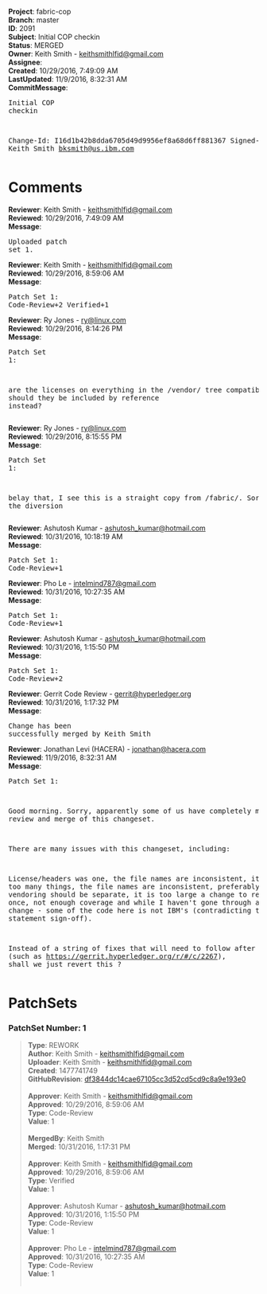 <strong>Project</strong>: fabric-cop<br><strong>Branch</strong>: master<br><strong>ID</strong>: 2091<br><strong>Subject</strong>: Initial COP checkin<br><strong>Status</strong>: MERGED<br><strong>Owner</strong>: Keith Smith - keithsmithlfid@gmail.com<br><strong>Assignee</strong>:<br><strong>Created</strong>: 10/29/2016, 7:49:09 AM<br><strong>LastUpdated</strong>: 11/9/2016, 8:32:31 AM<br><strong>CommitMessage</strong>:<br><pre>Initial COP checkin

Change-Id: I16d1b42b8dda6705d49d9956ef8a68d6ff881367
Signed-off-by: Keith Smith <bksmith@us.ibm.com>
</pre><h1>Comments</h1><strong>Reviewer</strong>: Keith Smith - keithsmithlfid@gmail.com<br><strong>Reviewed</strong>: 10/29/2016, 7:49:09 AM<br><strong>Message</strong>: <pre>Uploaded patch set 1.</pre><strong>Reviewer</strong>: Keith Smith - keithsmithlfid@gmail.com<br><strong>Reviewed</strong>: 10/29/2016, 8:59:06 AM<br><strong>Message</strong>: <pre>Patch Set 1: Code-Review+2 Verified+1</pre><strong>Reviewer</strong>: Ry Jones - ry@linux.com<br><strong>Reviewed</strong>: 10/29/2016, 8:14:26 PM<br><strong>Message</strong>: <pre>Patch Set 1:

are the licenses on everything in the /vendor/ tree compatible? should they be included by reference instead?</pre><strong>Reviewer</strong>: Ry Jones - ry@linux.com<br><strong>Reviewed</strong>: 10/29/2016, 8:15:55 PM<br><strong>Message</strong>: <pre>Patch Set 1:

belay that, I see this is a straight copy from /fabric/. Sorry for the diversion</pre><strong>Reviewer</strong>: Ashutosh Kumar - ashutosh_kumar@hotmail.com<br><strong>Reviewed</strong>: 10/31/2016, 10:18:19 AM<br><strong>Message</strong>: <pre>Patch Set 1: Code-Review+1</pre><strong>Reviewer</strong>: Pho Le - intelmind787@gmail.com<br><strong>Reviewed</strong>: 10/31/2016, 10:27:35 AM<br><strong>Message</strong>: <pre>Patch Set 1: Code-Review+1</pre><strong>Reviewer</strong>: Ashutosh Kumar - ashutosh_kumar@hotmail.com<br><strong>Reviewed</strong>: 10/31/2016, 1:15:50 PM<br><strong>Message</strong>: <pre>Patch Set 1: Code-Review+2</pre><strong>Reviewer</strong>: Gerrit Code Review - gerrit@hyperledger.org<br><strong>Reviewed</strong>: 10/31/2016, 1:17:32 PM<br><strong>Message</strong>: <pre>Change has been successfully merged by Keith Smith</pre><strong>Reviewer</strong>: Jonathan Levi (HACERA) - jonathan@hacera.com<br><strong>Reviewed</strong>: 11/9/2016, 8:32:31 AM<br><strong>Message</strong>: <pre>Patch Set 1:

Good morning. Sorry, apparently some of us have completely missed the review and merge of this changeset.

There are many issues with this changeset, including:

License/headers was one, the file names are inconsistent, it contains too many things, the file names are inconsistent, preferably the vendoring should be separate, it is too large a change to review at once, not enough coverage and while I haven't gone through all of the change - some of the code here is not IBM's (contradicting to the statement sign-off).

Instead of a string of fixes that will need to follow after this (such as https://gerrit.hyperledger.org/r/#/c/2267), shall we just revert this ?</pre><h1>PatchSets</h1><h3>PatchSet Number: 1</h3><blockquote><strong>Type</strong>: REWORK<br><strong>Author</strong>: Keith Smith - keithsmithlfid@gmail.com<br><strong>Uploader</strong>: Keith Smith - keithsmithlfid@gmail.com<br><strong>Created</strong>: 1477741749<br><strong>GitHubRevision</strong>: [df3844dc14cae67105cc3d52cd5cd9c8a9e193e0](https://github.com/hyperledger/fabric-cop/commit/df3844dc14cae67105cc3d52cd5cd9c8a9e193e0)<br><br><strong>Approver</strong>: Keith Smith - keithsmithlfid@gmail.com<br><strong>Approved</strong>: 10/29/2016, 8:59:06 AM<br><strong>Type</strong>: Code-Review<br><strong>Value</strong>: 1<br><br><strong>MergedBy</strong>: Keith Smith<br><strong>Merged</strong>: 10/31/2016, 1:17:31 PM<br><br><strong>Approver</strong>: Keith Smith - keithsmithlfid@gmail.com<br><strong>Approved</strong>: 10/29/2016, 8:59:06 AM<br><strong>Type</strong>: Verified<br><strong>Value</strong>: 1<br><br><strong>Approver</strong>: Ashutosh Kumar - ashutosh_kumar@hotmail.com<br><strong>Approved</strong>: 10/31/2016, 1:15:50 PM<br><strong>Type</strong>: Code-Review<br><strong>Value</strong>: 1<br><br><strong>Approver</strong>: Pho Le - intelmind787@gmail.com<br><strong>Approved</strong>: 10/31/2016, 10:27:35 AM<br><strong>Type</strong>: Code-Review<br><strong>Value</strong>: 1<br><br></blockquote>